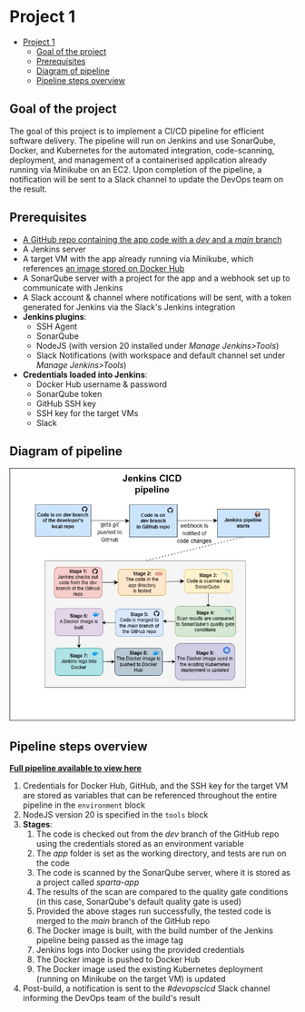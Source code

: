 # Project 1

- [Project 1](#project-1)
  - [Goal of the project](#goal-of-the-project)
  - [Prerequisites](#prerequisites)
  - [Diagram of pipeline](#diagram-of-pipeline)
  - [Pipeline steps overview](#pipeline-steps-overview)

## Goal of the project

The goal of this project is to implement a CI/CD pipeline for efficient software delivery. The pipeline will run on Jenkins and use SonarQube, Docker, and Kubernetes for the automated integration, code-scanning, deployment, and management of a containerised application already running via Minikube on an EC2. Upon completion of the pipeline, a notification will be sent to a Slack channel to update the DevOps team on the result.

## Prerequisites

- [A GitHub repo containing the app code with a *dev* and a *main* branch](https://github.com/farahc123/tech501-sparta-app-CICD)
- A Jenkins server
- A target VM with the app already running via Minikube, which references [an image stored on Docker Hub](https://hub.docker.com/repository/docker/farahc123/sparta-app/)
- A SonarQube server with a project for the app and a webhook set up to communicate with Jenkins
- A Slack account & channel where notifications will be sent, with a token generated for Jenkins via the Slack's Jenkins integration
- **Jenkins plugins**:
  - SSH Agent
  - SonarQube
  - NodeJS (with version 20 installed under *Manage Jenkins>Tools*)
  - Slack Notifications (with workspace and default channel set under *Manage Jenkins>Tools*)
- **Credentials loaded into Jenkins**:
  - Docker Hub username & password
  - SonarQube token
  - GitHub SSH key
  - SSH key for the target VMs
  - Slack 

## Diagram of pipeline

![Jenkins CICD pipeline](<jenkins-cicd-pipeline-project1.jpg>)

## Pipeline steps overview

[**Full pipeline available to view here**](<Project files/Jenkinsfile>)

1. Credentials for Docker Hub, GitHub, and the SSH key for the target VM are stored as variables that can be referenced throughout the entire pipeline in the `environment` block
2. NodeJS version 20 is specified in the `tools` block
3. **Stages**:
   1. The code is checked out from the *dev* branch of the GitHub repo using the credentials stored as an environment variable
   2. The *app* folder is set as the working directory, and tests are run on the code
   3. The code is scanned by the SonarQube server, where it is stored as a project called *sparta-app*
   4. The results of the scan are compared to the quality gate conditions (in this case, SonarQube's default quality gate is used)
   5. Provided the above stages run successfully, the tested code is merged to the *main* branch of the GitHub repo
   6. The Docker image is built, with the build number of the Jenkins pipeline being passed as the image tag
   7. Jenkins logs into Docker using the provided credentials
   8. The Docker image is pushed to Docker Hub
   9. The Docker image used the existing Kubernetes deployment (running on Minikube on the target VM) is updated
4.  Post-build, a notification is sent to the *#devopscicd* Slack channel informing the DevOps team of the build's result